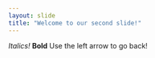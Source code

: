 ```yaml
---
layout: slide
title: "Welcome to our second slide!"
---
```

*Italics!* **Bold**
Use the left arrow to go back!
